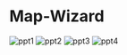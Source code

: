 # Map-Wizard

![ppt1](https://user-images.githubusercontent.com/38158355/111080875-ea970180-8543-11eb-9de5-a78a45a714af.PNG)
![ppt2](https://user-images.githubusercontent.com/38158355/111080877-ecf95b80-8543-11eb-9a77-4e67427705c8.PNG)
![ppt3](https://user-images.githubusercontent.com/38158355/111080880-eff44c00-8543-11eb-9aa4-f0f7f7271af5.PNG)
![ppt4](https://user-images.githubusercontent.com/38158355/111082024-8119f180-8549-11eb-8043-7c0f74899287.PNG)
